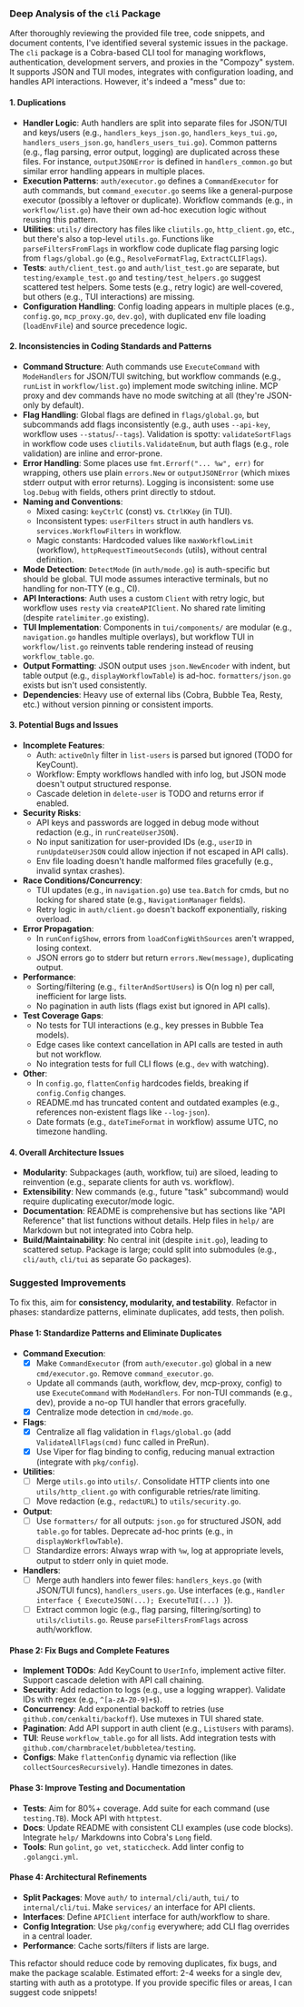 ### Deep Analysis of the `cli` Package

After thoroughly reviewing the provided file tree, code snippets, and document contents, I've identified several systemic issues in the package. The `cli` package is a Cobra-based CLI tool for managing workflows, authentication, development servers, and proxies in the "Compozy" system. It supports JSON and TUI modes, integrates with configuration loading, and handles API interactions. However, it's indeed a "mess" due to:

#### 1. **Duplications**

- **Handler Logic**: Auth handlers are split into separate files for JSON/TUI and keys/users (e.g., `handlers_keys_json.go`, `handlers_keys_tui.go`, `handlers_users_json.go`, `handlers_users_tui.go`). Common patterns (e.g., flag parsing, error output, logging) are duplicated across these files. For instance, `outputJSONError` is defined in `handlers_common.go` but similar error handling appears in multiple places.
- **Execution Patterns**: `auth/executor.go` defines a `CommandExecutor` for auth commands, but `command_executor.go` seems like a general-purpose executor (possibly a leftover or duplicate). Workflow commands (e.g., in `workflow/list.go`) have their own ad-hoc execution logic without reusing this pattern.
- **Utilities**: `utils/` directory has files like `cliutils.go`, `http_client.go`, etc., but there's also a top-level `utils.go`. Functions like `parseFiltersFromFlags` in workflow code duplicate flag parsing logic from `flags/global.go` (e.g., `ResolveFormatFlag`, `ExtractCLIFlags`).
- **Tests**: `auth/client_test.go` and `auth/list_test.go` are separate, but `testing/example_test.go` and `testing/test_helpers.go` suggest scattered test helpers. Some tests (e.g., retry logic) are well-covered, but others (e.g., TUI interactions) are missing.
- **Configuration Handling**: Config loading appears in multiple places (e.g., `config.go`, `mcp_proxy.go`, `dev.go`), with duplicated env file loading (`loadEnvFile`) and source precedence logic.

#### 2. **Inconsistencies in Coding Standards and Patterns**

- **Command Structure**: Auth commands use `ExecuteCommand` with `ModeHandlers` for JSON/TUI switching, but workflow commands (e.g., `runList` in `workflow/list.go`) implement mode switching inline. MCP proxy and dev commands have no mode switching at all (they're JSON-only by default).
- **Flag Handling**: Global flags are defined in `flags/global.go`, but subcommands add flags inconsistently (e.g., auth uses `--api-key`, workflow uses `--status`/`--tags`). Validation is spotty: `validateSortFlags` in workflow code uses `cliutils.ValidateEnum`, but auth flags (e.g., role validation) are inline and error-prone.
- **Error Handling**: Some places use `fmt.Errorf("... %w", err)` for wrapping, others use plain `errors.New` or `outputJSONError` (which mixes stderr output with error returns). Logging is inconsistent: some use `log.Debug` with fields, others print directly to stdout.
- **Naming and Conventions**:
  - Mixed casing: `keyCtrlC` (const) vs. `CtrlKKey` (in TUI).
  - Inconsistent types: `userFilters` struct in auth handlers vs. `services.WorkflowFilters` in workflow.
  - Magic constants: Hardcoded values like `maxWorkflowLimit` (workflow), `httpRequestTimeoutSeconds` (utils), without central definition.
- **Mode Detection**: `DetectMode` (in `auth/mode.go`) is auth-specific but should be global. TUI mode assumes interactive terminals, but no handling for non-TTY (e.g., CI).
- **API Interactions**: Auth uses a custom `Client` with retry logic, but workflow uses `resty` via `createAPIClient`. No shared rate limiting (despite `ratelimiter.go` existing).
- **TUI Implementation**: Components in `tui/components/` are modular (e.g., `navigation.go` handles multiple overlays), but workflow TUI in `workflow/list.go` reinvents table rendering instead of reusing `workflow_table.go`.
- **Output Formatting**: JSON output uses `json.NewEncoder` with indent, but table output (e.g., `displayWorkflowTable`) is ad-hoc. `formatters/json.go` exists but isn't used consistently.
- **Dependencies**: Heavy use of external libs (Cobra, Bubble Tea, Resty, etc.) without version pinning or consistent imports.

#### 3. **Potential Bugs and Issues**

- **Incomplete Features**:
  - Auth: `activeOnly` filter in `list-users` is parsed but ignored (TODO for KeyCount).
  - Workflow: Empty workflows handled with info log, but JSON mode doesn't output structured response.
  - Cascade deletion in `delete-user` is TODO and returns error if enabled.
- **Security Risks**:
  - API keys and passwords are logged in debug mode without redaction (e.g., in `runCreateUserJSON`).
  - No input sanitization for user-provided IDs (e.g., `userID` in `runUpdateUserJSON` could allow injection if not escaped in API calls).
  - Env file loading doesn't handle malformed files gracefully (e.g., invalid syntax crashes).
- **Race Conditions/Concurrency**:
  - TUI updates (e.g., in `navigation.go`) use `tea.Batch` for cmds, but no locking for shared state (e.g., `NavigationManager` fields).
  - Retry logic in `auth/client.go` doesn't backoff exponentially, risking overload.
- **Error Propagation**:
  - In `runConfigShow`, errors from `loadConfigWithSources` aren't wrapped, losing context.
  - JSON errors go to stderr but return `errors.New(message)`, duplicating output.
- **Performance**:
  - Sorting/filtering (e.g., `filterAndSortUsers`) is O(n log n) per call, inefficient for large lists.
  - No pagination in auth lists (flags exist but ignored in API calls).
- **Test Coverage Gaps**:
  - No tests for TUI interactions (e.g., key presses in Bubble Tea models).
  - Edge cases like context cancellation in API calls are tested in auth but not workflow.
  - No integration tests for full CLI flows (e.g., `dev` with watching).
- **Other**:
  - In `config.go`, `flattenConfig` hardcodes fields, breaking if `config.Config` changes.
  - README.md has truncated content and outdated examples (e.g., references non-existent flags like `--log-json`).
  - Date formats (e.g., `dateTimeFormat` in workflow) assume UTC, no timezone handling.

#### 4. **Overall Architecture Issues**

- **Modularity**: Subpackages (auth, workflow, tui) are siloed, leading to reinvention (e.g., separate clients for auth vs. workflow).
- **Extensibility**: New commands (e.g., future "task" subcommand) would require duplicating executor/mode logic.
- **Documentation**: README is comprehensive but has sections like "API Reference" that list functions without details. Help files in `help/` are Markdown but not integrated into Cobra help.
- **Build/Maintainability**: No central init (despite `init.go`), leading to scattered setup. Package is large; could split into submodules (e.g., `cli/auth`, `cli/tui` as separate Go packages).

### Suggested Improvements

To fix this, aim for **consistency, modularity, and testability**. Refactor in phases: standardize patterns, eliminate duplicates, add tests, then polish.

#### Phase 1: Standardize Patterns and Eliminate Duplicates

- **Command Execution**:
  - [x] Make `CommandExecutor` (from `auth/executor.go`) global in a new `cmd/executor.go`. Remove `command_executor.go`.
  - Update all commands (auth, workflow, dev, mcp-proxy, config) to use `ExecuteCommand` with `ModeHandlers`. For non-TUI commands (e.g., dev), provide a no-op TUI handler that errors gracefully.
  - [x] Centralize mode detection in `cmd/mode.go`.
- **Flags**:
  - [x] Centralize all flag validation in `flags/global.go` (add `ValidateAllFlags(cmd)` func called in PreRun).
  - [x] Use Viper for flag binding to config, reducing manual extraction (integrate with `pkg/config`).
- **Utilities**:
  - [ ] Merge `utils.go` into `utils/`. Consolidate HTTP clients into one `utils/http_client.go` with configurable retries/rate limiting.
  - [ ] Move redaction (e.g., `redactURL`) to `utils/security.go`.
- **Output**:
  - [ ] Use `formatters/` for all outputs: `json.go` for structured JSON, add `table.go` for tables. Deprecate ad-hoc prints (e.g., in `displayWorkflowTable`).
  - [ ] Standardize errors: Always wrap with `%w`, log at appropriate levels, output to stderr only in quiet mode.
- **Handlers**:
  - [ ] Merge auth handlers into fewer files: `handlers_keys.go` (with JSON/TUI funcs), `handlers_users.go`. Use interfaces (e.g., `Handler interface { ExecuteJSON(...); ExecuteTUI(...) }`).
  - [ ] Extract common logic (e.g., flag parsing, filtering/sorting) to `utils/cliutils.go`. Reuse `parseFiltersFromFlags` across auth/workflow.

#### Phase 2: Fix Bugs and Complete Features

- **Implement TODOs**: Add KeyCount to `UserInfo`, implement active filter. Support cascade deletion with API call chaining.
- **Security**: Add redaction to logs (e.g., use a logging wrapper). Validate IDs with regex (e.g., `^[a-zA-Z0-9]+$`).
- **Concurrency**: Add exponential backoff to retries (use `github.com/cenkalti/backoff`). Use mutexes in TUI shared state.
- **Pagination**: Add API support in auth client (e.g., `ListUsers` with params).
- **TUI**: Reuse `workflow_table.go` for all lists. Add integration tests with `github.com/charmbracelet/bubbletea/testing`.
- **Configs**: Make `flattenConfig` dynamic via reflection (like `collectSourcesRecursively`). Handle timezones in dates.

#### Phase 3: Improve Testing and Documentation

- **Tests**: Aim for 80%+ coverage. Add suite for each command (use `testing.TB`). Mock API with `httptest`.
- **Docs**: Update README with consistent CLI examples (use code blocks). Integrate `help/` Markdowns into Cobra's `Long` field.
- **Tools**: Run `golint`, `go vet`, `staticcheck`. Add linter config to `.golangci.yml`.

#### Phase 4: Architectural Refinements

- **Split Packages**: Move `auth/` to `internal/cli/auth`, `tui/` to `internal/cli/tui`. Make `services/` an interface for API clients.
- **Interfaces**: Define `APIClient` interface for auth/workflow to share.
- **Config Integration**: Use `pkg/config` everywhere; add CLI flag overrides in a central loader.
- **Performance**: Cache sorts/filters if lists are large.

This refactor should reduce code by removing duplicates, fix bugs, and make the package scalable. Estimated effort: 2-4 weeks for a single dev, starting with auth as a prototype. If you provide specific files or areas, I can suggest code snippets!
